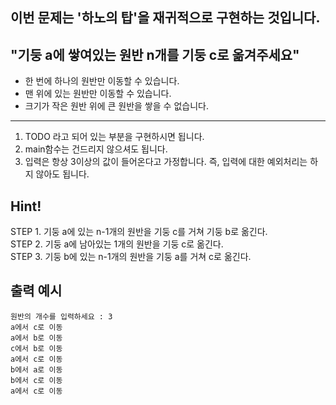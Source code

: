 ## 이번 문제는 '하노의 탑'을 재귀적으로 구현하는 것입니다.

## "기둥 a에 쌓여있는 원반 n개를 기둥 c로 옮겨주세요"
* 한 번에 하나의 원반만 이동할 수 있습니다.
* 맨 위에 있는 원반만 이동할 수 있습니다.
* 크기가 작은 원반 위에 큰 원반을 쌓을 수 없습니다.

--------

1. TODO 라고 되어 있는 부분을 구현하시면 됩니다.
2. main함수는 건드리지 않으셔도 됩니다.
3. 입력은 항상 3이상의 값이 들어온다고 가정합니다. 즉, 입력에 대한 예외처리는 하지 않아도 됩니다.

## Hint!

STEP 1. 기둥 a에 있는 n-1개의 원반을 기둥 c를 거쳐 기둥 b로 옮긴다.    
STEP 2. 기둥 a에 남아있는 1개의 원반을 기둥 c로 옮긴다.     
STEP 3. 기둥 b에 있는 n-1개의 원반을 기둥 a를 거쳐  c로 옮긴다.

## 출력 예시

```
원반의 개수를 입력하세요 : 3
a에서 c로 이동
a에서 b로 이동
c에서 b로 이동
a에서 c로 이동
b에서 a로 이동
b에서 c로 이동
a에서 c로 이동 
```
